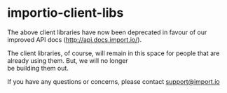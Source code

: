 importio-client-libs
===================
The above client libraries have now been deprecated in favour of our improved API docs (http://api.docs.import.io/).  

The client libraries, of course, will remain in this space for people that are already using them. But, we will no longer  
be building them out. 

If you have any questions or concerns, please contact support@import.io
